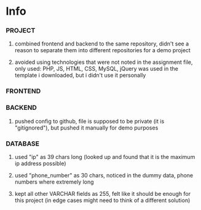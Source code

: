 # Info

### PROJECT

1. combined frontend and backend to the same repository, didn't see a reason to separate them into different repositories for a demo project

2. avoided using technologies that were not noted in the assignment file, only used: PHP, JS, HTML, CSS, MySQL, jQuery was used in the template i downloaded, but i didn't use it personally

### FRONTEND

### BACKEND

1. pushed config to github, file is supposed to be private (it is "gitignored"), but pushed it manually for demo purposes

### DATABASE

1. used "ip" as 39 chars long (looked up and found that it is the maximum ip address possible)

2. used "phone_number" as 30 chars, noticed in the dummy data, phone numbers where extremely long

3. kept all other VARCHAR fields as 255, felt like it should be enough for this project (in edge cases might need to think of a different solution)
